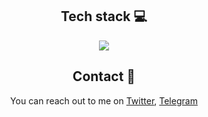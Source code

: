 <h2 align="center">Tech stack 💻</h2>

<p align="center">
  <a href="https://skillicons.dev">
    <img src="https://skillicons.dev/icons?i=ts,solidjs,react,tailwindcss,nestjs,golang" />
  </a>
</p>

<h2 align="center">Contact 🤝</h2>

<p align="center">You can reach out to me on <a href="https://twitter.com/kingjassix">Twitter</a>, <a href="https://t.me/kingjassix">Telegram</a></p>
